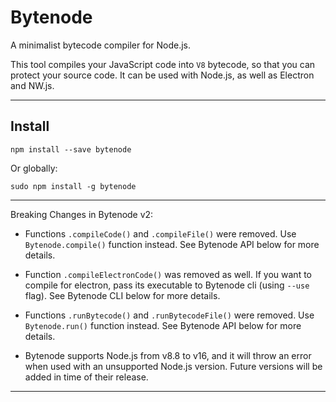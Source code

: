 # Bytenode

A minimalist bytecode compiler for Node.js.

This tool compiles your JavaScript code into `V8` bytecode, so that you can
protect your source code. It can be used with Node.js, as well as Electron and
NW.js.

---

## Install

```console
npm install --save bytenode
```

Or globally:

```console
sudo npm install -g bytenode
```

---

Breaking Changes in Bytenode v2:

* Functions `.compileCode()` and `.compileFile()` were removed. Use
`Bytenode.compile()` function instead. See Bytenode API below for  more
details.

* Function `.compileElectronCode()` was removed as well. If you want to compile
for electron, pass its executable to Bytenode cli (using `--use` flag). See
Bytenode CLI below for more details.

* Functions `.runBytecode()` and `.runBytecodeFile()` were removed. Use
`Bytenode.run()` function instead. See Bytenode API below for  more
details.

* Bytenode supports Node.js from v8.8 to v16, and it will throw an error when
used with an unsupported Node.js version. Future versions will be added in time
of their release.

---
